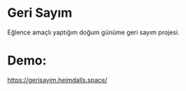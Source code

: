 # Geri Sayım
Eğlence amaçlı yaptığım doğum günüme geri sayım projesi.

# Demo:
https://gerisayim.heimdalls.space/
